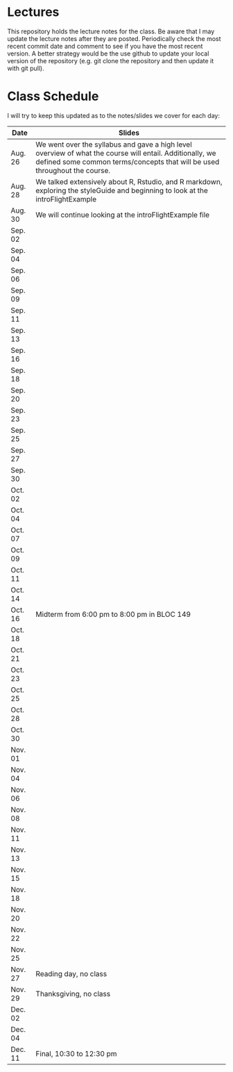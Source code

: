 # Lectures
This repository holds the lecture notes for the class.  Be aware that I may 
update the lecture notes after they are posted.  Periodically check the most recent commit date and comment to see if you have the most recent version. A better strategy would be the use github to update your local version of the
repository (e.g. git clone the repository and then update it with git pull).

# Class Schedule
I will try to keep this updated as to the notes/slides we cover
for each day:

Date    | Slides
--------|--------
Aug. 26 | We went over the syllabus and gave a high level overview of what the course will entail.  Additionally, we defined some common terms/concepts that will be used throughout the course.
Aug. 28 | We talked extensively about R, Rstudio, and R markdown, exploring the styleGuide and beginning to look at the introFlightExample
Aug. 30 | We will continue looking at the introFlightExample file
Sep. 02 |
Sep. 04 |  
Sep. 06 |  
Sep. 09 |
Sep. 11 |
Sep. 13 |
Sep. 16 |
Sep. 18 |
Sep. 20 |
Sep. 23 |
Sep. 25 |
Sep. 27 |
Sep. 30 |
Oct. 02 |
Oct. 04 |
Oct. 07 |
Oct. 09 |
Oct. 11 |
Oct. 14 |
Oct. 16 | Midterm from 6:00 pm to 8:00 pm in BLOC 149
Oct. 18 |
Oct. 21 |
Oct. 23 |
Oct. 25 |
Oct. 28 |
Oct. 30 |
Nov. 01 |
Nov. 04 |
Nov. 06 |
Nov. 08 |
Nov. 11 |
Nov. 13 |
Nov. 15 |
Nov. 18 |
Nov. 20 |
Nov. 22 |
Nov. 25 |
Nov. 27 | Reading day, no class
Nov. 29 | Thanksgiving, no class
Dec. 02 | 
Dec. 04 | 
Dec. 11 | Final, 10:30 to 12:30 pm
